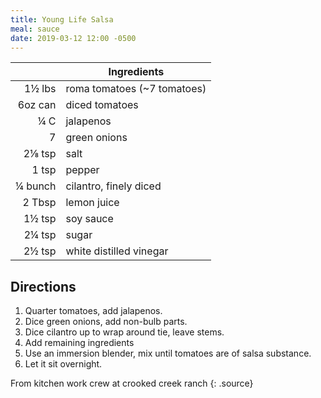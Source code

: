 ```yaml
---
title: Young Life Salsa
meal: sauce
date: 2019-03-12 12:00 -0500
---
```


|| Ingredients |
|-:|-|
1½ lbs  | roma tomatoes (~7 tomatoes)
6oz can | diced tomatoes
¼ C     | jalapenos
7       | green onions
2⅛ tsp  | salt
1 tsp   | pepper
¼ bunch | cilantro, finely diced
2 Tbsp  | lemon juice
1½ tsp  | soy sauce
2¼ tsp  | sugar
2½ tsp  | white distilled vinegar

## Directions

1. Quarter tomatoes, add jalapenos.
2. Dice green onions, add non-bulb parts.
3. Dice cilantro up to wrap around tie, leave stems.
4. Add remaining ingredients
5. Use an immersion blender, mix until tomatoes are of salsa substance.
6. Let it sit overnight.

From kitchen work crew at crooked creek ranch
{: .source}
